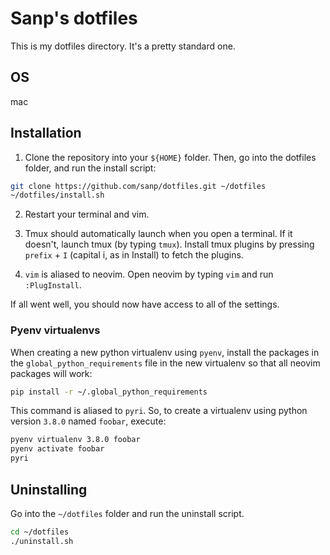# Sanp's dotfiles

This is my dotfiles directory. It's a pretty standard one.

## OS

mac

## Installation

1. Clone the repository into your `${HOME}` folder. Then, go into the dotfiles
   folder, and run the install script:
  ```bash
  git clone https://github.com/sanp/dotfiles.git ~/dotfiles
  ~/dotfiles/install.sh
  ```

2. Restart your terminal and vim. 

3. Tmux should automatically launch when you open a terminal. If it doesn't,
   launch tmux (by typing `tmux`). Install tmux plugins by pressing `prefix` +
   `I` (capital i, as in Install) to fetch the plugins.

4. `vim` is aliased to neovim. Open neovim by typing `vim` and run
   `:PlugInstall`. 

If all went well, you should now have access to all of the settings. 

### Pyenv virtualenvs

When creating a new python virtualenv using `pyenv`, install the packages in the
`global_python_requirements` file in the new virtualenv so that all neovim
packages will work:

```bash
pip install -r ~/.global_python_requirements
```

This command is aliased to `pyri`. So, to create a virtualenv using python
version `3.8.0` named `foobar`, execute:

```bash
pyenv virtualenv 3.8.0 foobar
pyenv activate foobar
pyri
```

## Uninstalling

Go into the `~/dotfiles` folder and run the uninstall script.

```bash
cd ~/dotfiles
./uninstall.sh
```
